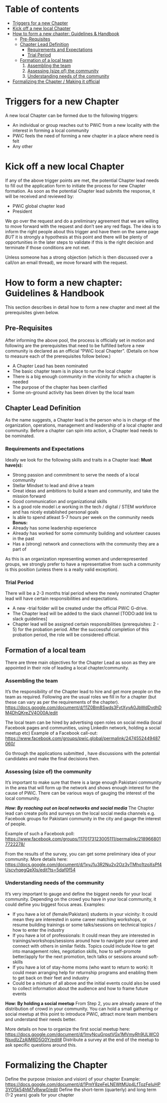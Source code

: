 Table of contents
=================

<!--ts-->
   * [Triggers for a new Chapter](#triggers-for-a-new-chapter)
   * [Kick off a new local Chapter](#kick-off-a-new-local-chapter)
   * [How to form a new chapter: Guidelines & Handbook](#how-to-form-a-new-chapter-guidelines-handbook)
      * [Pre-Requisites](#pre-requisites)
      * [Chapter Lead Definition](#chapter-lead-definition)
        * [Requirements and Expectations](#requirements-and-expectations)
        * [Trial Period](#trial-period)
      * [Formation of a local team](#formation-of-a-local-team)
        1. [Assembling the team](#assemling-the-team)
        2. [Assessing (size of) the community](#assessing-size-of-the-community)
        3. [Understanding needs of the community](#understanding-needs-of-the-community)
   * [Formalizing the Chapter / Making it official](#formalizing-the-chapter)
<!--te-->

Triggers for a new Chapter
==========================

A new local Chapter can be formed due to the following triggers:
* An individual or group reaches out to PWiC from a new locality with the interest in forming a local community 
* PWiC feels the need of forming a new chapter in a place where need is felt 
* Any other

Kick off a new local Chapter
============================
If any of the above trigger points are met, the potential Chapter lead needs to fill out the application form to initiate the process for new Chapter formation. As soon as the potential Chapter lead submits the response, it will be received and reviewed by:
* PWiC global chapter lead
* President 

We go over the request and do a preliminary agreement that we are willing to move forward with the request and don’t see any red flags. The idea is to inform the right people about this trigger and have them on the same page *BUT* it is strongly a hypothesis at this point and there will be plenty of opportunities in the later steps to validate if this is the right decision and terminate if those conditions are not met. 

Unless someone has a strong objection (which is then discussed over a call/on an email thread), we move forward with the request.

How to form a new chapter: Guidelines & Handbook
=================================================
This section describes in detail how to form a new chapter and meet all the prerequisites given below.

Pre-Requisites
--------------
After informing the above pool, the process is officially set in motion and following are the prerequisites that need to be fulfilled before a new community is declared as an official “PWiC local Chapter”. (Details on how to measure each of the prerequisites follow below.)
* A Chapter Lead has been nominated 
* The basic chapter team is in place to run the local chapter
* There is a big enough community in the vicinity for which a chapter is needed 
* The purpose of the chapter has been clarified 
* Some on-ground activity has been driven by the local team 


Chapter Lead Definition
-----------------------
As the name suggests, a Chapter lead is the person who is in charge of the organization, operations, management and leadership of a local chapter and community. Before a chapter can spin into action, a Chapter lead needs to be nominated. 
### Requirements and Expectations
Ideally we look for the following skills and traits in a Chapter lead:
**Must have(s):**
* Strong passion and commitment to serve the needs of a local community 
* Stellar Mindset to lead and drive a team 
* Great ideas and ambitions to build a team and community, and take the mission forward
* Good communication and organizational skills 
* Is a good role model i.e working in the tech / digital / STEM workforce and has nicely established personal goals
* Is able to spend atleast 5-7 hours per week on the community needs
**Bonus:**
* Already has some leadership experience
* Already has worked for some community building and volunteer causes in the past
* Has a (strong) network and connections with the community they are a part of 

As this is an organization representing women and underrepresented groups, we strongly prefer to have a representative from such a community is this position (unless there is a really valid exception). 


### Trial Period
There will be a 2-3 months trial period where the newly nominated Chapter lead will have certain responsibilities and expectations. 
* A new <chapter-name>-trial folder will be created under the official PWiC G-drive. 
* The Chapter lead will be added to the slack channel [TODO:add link to slack guidelines]
* Chapter lead will be assigned certain responsibilities (prerequisites: 2 - 5) for the probation period.
After the successful completion of this probation period, the role will be considered official. 

Formation of a local team 
-------------------------
There are three main objectives for the Chapter Lead as soon as they are appointed in their role of leading a local chapter/community.

### Assembling the team
It’s the responsibility of the Chapter lead to hire and get more people on the team as required. Following are the usual roles we fill in for a chapter (but these can vary as per the requirements of the chapter). 
https://docs.google.com/document/d/11Z0Bm8Swds3FvtXyvA0JbWdDvdhDM4DhQKreZV4O00A/edit

The local team can be hired by advertising open roles on social media (local Facebook pages and communities, using LinkedIn network, holding a social meetup etc)
Example of a Facebook call-out: https://www.facebook.com/groups/pwic.global/permalink/2474552449487060/

Go through the applications submitted , have discussions with the potential candidates and make the final decisions then.

### Assessing (size of) the community 
It’s important to make sure that there is a large enough Pakistani community in the area that will form up the network and shows enough interest for the cause of PWiC. 
There can be various ways of gauging the interest of the local community.

***How: By reaching out on local networks and social media***
The Chapter lead can create polls and surveys on the local social media channels e.g. Facebook groups for Pakistani community in the city and gauge the interest of people. 

Example of such a Facebook poll: 
https://www.facebook.com/groups/1170173123005111/permalink/2189668017722278/

From the results of the survey, you can get some preliminary idea of your community.
More details here: https://docs.google.com/document/d/1xyJ1u3R2Nu2v2Oz3vTMho1tzoXsPf4UscvhqegQeXIs/edit?ts=5daf0f54

### Understanding needs of the community
It’s very important to gauge and define the biggest needs for your local community. Depending on the crowd you have in your local community, it could define you biggest focus areas. Examples:
* If you have a lot of (female/Pakistani) students in your vicinity: It could mean they are interested in some career matching workshops, or resume building trainings or some talks/sessions on technical topics / how to enter the industry 
* If you have a lot of professionals: It could mean they are interested in trainings/workshops/sessions around how to navigate your career and connect with others in similar fields. Topics could include How to get into management roles, negotiation skills, how to self-promote better/apply for the next promotion, tech talks or sessions around soft-skills
* If you have a lot of stay-home moms (who want to return to work): It could mean arranging help for returnship programs and enabling them to get back on their feet and industry 
* Could be a mixture of all above and the initial events could also be used to collect information about the audience and how to frame future events

**How: By holding a social meetup**
From Step 2, you are already aware of the distribution of crowd in your community. You can hold a small gathering or social meetup at this point to introduce PWiC, attract more team members and understand their needs better. 

More details on how to organize the first social meetup here: https://docs.google.com/document/d/1myNcuGrpstVGx1MVmyRh9ULWC0NsxdIzZzAIM6D5G0Y/edit#
Distribute a survey at the end of the meetup to ask specific questions around this.

Formalizing the Chapter
=======================
Define the purpose (mission and vision) of your chapter
Example: https://docs.google.com/document/d/1PmY8zeFeLNEWtMUp4LfTozFeIuHP3YO5k54hM7vRww0/edit
Define the short-term (quarterly) and long term (1-2 years) goals for your chapter
